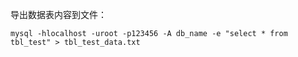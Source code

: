 导出数据表内容到文件：

```
mysql -hlocalhost -uroot -p123456 -A db_name -e "select * from tbl_test" > tbl_test_data.txt
```



